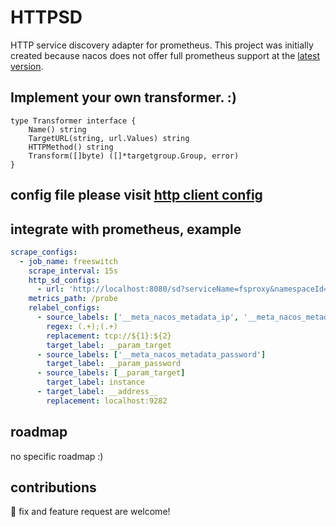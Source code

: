 # HTTPSD

HTTP service discovery adapter for prometheus. This project was initially created because nacos does not offer full prometheus support at the [latest version](https://github.com/alibaba/nacos/releases/tag/2.3.2).

## Implement your own transformer. :)

```golang
type Transformer interface {
    Name() string
    TargetURL(string, url.Values) string
    HTTPMethod() string
    Transform([]byte) ([]*targetgroup.Group, error)
}
```

## config file please visit [http client config](https://github.com/prometheus/common/blob/main/config/testdata/)

## integrate with prometheus, example

```yaml
scrape_configs:
  - job_name: freeswitch
    scrape_interval: 15s
    http_sd_configs:
      - url: 'http://localhost:8080/sd?serviceName=fsproxy&namespaceId=test&pretty=true'
    metrics_path: /probe
    relabel_configs:
      - source_labels: ['__meta_nacos_metadata_ip', '__meta_nacos_metadata_port']
        regex: (.+);(.+)
        replacement: tcp://${1}:${2}
        target_label: __param_target
      - source_labels: ['__meta_nacos_metadata_password']
        target_label: __param_password
      - source_labels: [__param_target]
        target_label: instance
      - target_label: __address__
        replacement: localhost:9282
```

## roadmap

no specific roadmap :)

## contributions

🐛 fix and feature request are welcome!
